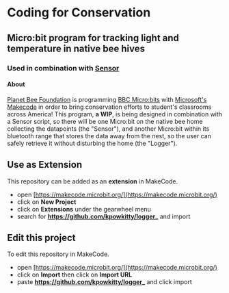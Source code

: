 # Coding for Conservation
## Micro:bit program for tracking light and temperature in native bee hives
### Used in combination with [Sensor](https://github.com/kpowkitty/sensor_)

#### About
[Planet Bee Foundation](https://www.planetbee.org/) is programming [BBC Micro:bits](https://microbit.org/) with [Microsoft's Makecode](https://makecode.microbit.org/) in order to bring conservation efforts to student's classrooms across America!
This program, __a WIP__, is being designed in combination with a Sensor script, so there will be one Micro:bit on the native bee home collecting the datapoints (the "Sensor"), and another Micro:bit within its bluetooth range that stores the data away from the nest, so the user can safely retrieve it without disturbing the home (the "Logger").

## Use as Extension

This repository can be added as an **extension** in MakeCode.

* open [https://makecode.microbit.org/](https://makecode.microbit.org/)
* click on **New Project**
* click on **Extensions** under the gearwheel menu
* search for **https://github.com/kpowkitty/logger_** and import

## Edit this project

To edit this repository in MakeCode.

* open [https://makecode.microbit.org/](https://makecode.microbit.org/)
* click on **Import** then click on **Import URL**
* paste **https://github.com/kpowkitty/logger_** and click import
